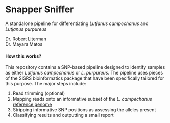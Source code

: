 # Snapper Sniffer
A standalone pipeline for differentiating *Lutjanus campechanus* and *Lutjanus purpureus*

Dr. Robert Literman  
Dr. Mayara Matos  

#### How this works?  
This repository contains a SNP-based pipeline designed to identify samples as either *Lutjanus campechanus*  or *L. purpureus*. The pipeline uses pieces of the SISRS bioinformatics package that have been specifically tailored for this purpose. The major steps include:  

1. Read trimming (optional)  
2. Mapping reads onto an informative subset of the *L. campechanus* [reference genome](https://pubmed.ncbi.nlm.nih.gov/32348345/)  
3. Stripping informative SNP positions as assessing the alleles present  
4. Classifying results and outputting a small report  
